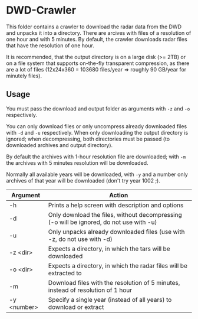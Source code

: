 # DWD-Crawler
This folder contains a crawler to download the radar data from the DWD and unpacks it into a directory. There are arcives with files of a resolution of one hour and with 5 minutes. By default, the crawler downloads radar files that have the resolution of one hour.

It is recommended, that the output directory is on a large disk (>= 2TB) or on a file system that supports on-the-fly transparent compression, as there are a lot of files (12x24x360 = 103680 files/year => roughly 90 GB/year for minutely files).

## Usage
You must pass the download and output folder as arguments with ```-z``` and ```-o``` respectively.

You can only download files or only uncompress already downloaded files with ```-d``` and ```-u``` respectively. When only downloading the output directory is ignored; when decompressing, both directories must be passed (to downloaded archives and output directory).

By default the archives with 1-hour resolution file are downloaded; with ```-m``` the archives with 5 minutes resolution will be downloaded.

Normally all available years will be downloaded, with ```-y``` and a number only archives of that year will be downloaded (don't try year 1002 ;).

Argument      | Action
--------------|--------
-h            | Prints a help screen with description and options
-d            | Only download the files, without decompressing (-o will be ignored, do not use with -u)
-u            | Only unpacks already downloaded files (use with -z, do not use with -d)
-z \<dir\>    | Expects a directory, in which the tars will be downloaded
-o \<dir\>    | Expects a directory, in which the radar files will be extracted to
-m            | Download files with the resolution of 5 minutes, instead of resolution of 1 hour
-y \<number\> | Specify a single year (instead of all years) to download or extract
